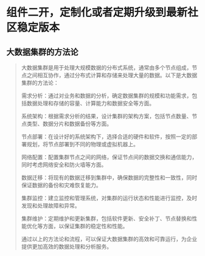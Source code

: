 # 组件二开，定制化或者定期升级到最新社区稳定版本

## 大数据集群的方法论

> 大数据集群是用于处理大规模数据的分布式系统，通常由多个节点组成，节点之间相互协作，通过分布式计算和存储来处理大量的数据。以下是大数据集群的方法论：
> 
> 需求分析：通过对业务和数据的分析，确定数据集群的规模和功能需求，包括数据处理和存储的容量、计算能力和数据安全等方面。
> 
> 系统架构：根据需求分析的结果，设计集群的架构方案，包括节点数量、节点类型、数据分片和数据备份等方面。
> 
> 节点部署：在设计好的系统架构下，选择合适的硬件和软件，按照一定的部署规划，将节点部署到不同的物理或虚拟机器上。
> 
> 网络配置：配置集群节点之间的网络，保证节点间的数据交换和通信能力，同时考虑网络安全和防火墙等方面。
> 
> 数据迁移：将现有的数据迁移到集群中，确保数据的完整性和一致性，同时保证数据的备份和灾难恢复能力。
> 
> 集群监控：建立监控和管理系统，对集群的运行状态和性能进行监控，及时发现和处理故障和异常。
> 
> 集群维护：定期维护和更新集群，包括软件更新、安全补丁、节点替换和性能优化等方面，以保证集群的稳定性和性能。
> 
> 通过以上的方法论和流程，可以保证大数据集群的高效和可靠运行，为企业提供更加高效的数据处理和分析服务。